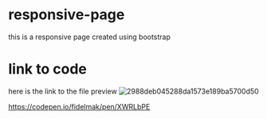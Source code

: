 # responsive-page
this is a responsive page created using bootstrap
# link to code
here is the link to the file preview ![2988deb045288da1573e189ba5700d50](https://user-images.githubusercontent.com/64453973/129982120-2997b07f-dd34-4526-9d2a-4785e5f01b78.jpg)

https://codepen.io/fidelmak/pen/XWRLbPE
